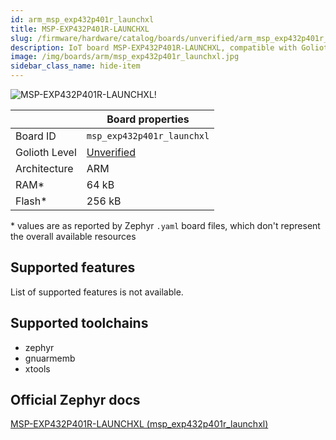 ```yaml
---
id: arm_msp_exp432p401r_launchxl
title: MSP-EXP432P401R-LAUNCHXL
slug: /firmware/hardware/catalog/boards/unverified/arm_msp_exp432p401r_launchxl
description: IoT board MSP-EXP432P401R-LAUNCHXL, compatible with Golioth at unverified level.
image: /img/boards/arm/msp_exp432p401r_launchxl.jpg
sidebar_class_name: hide-item
---
```


[//]: # (This is an auto-generated file, do not edit! Changes to it will be lost upon re-generation)

![MSP-EXP432P401R-LAUNCHXL!](/img/boards/arm/msp_exp432p401r_launchxl.jpg "MSP-EXP432P401R-LAUNCHXL")

|                | Board properties     |
| -------------  | -------------------- |
| Board ID       | `msp_exp432p401r_launchxl` |
| Golioth Level  | [Unverified](/firmware/hardware#unverified-boards) |
| Architecture   | ARM |
| RAM*           | 64 kB |
| Flash*         | 256 kB |

\* values are as reported by Zephyr `.yaml` board files, which don't represent the overall available resources



## Supported features

List of supported features is not available.

## Supported toolchains

* zephyr
* gnuarmemb
* xtools

## Official Zephyr docs

[MSP-EXP432P401R-LAUNCHXL (msp_exp432p401r_launchxl)](https://docs.zephyrproject.org/3.6.0/boards/arm/msp_exp432p401r_launchxl/doc/index.html)

